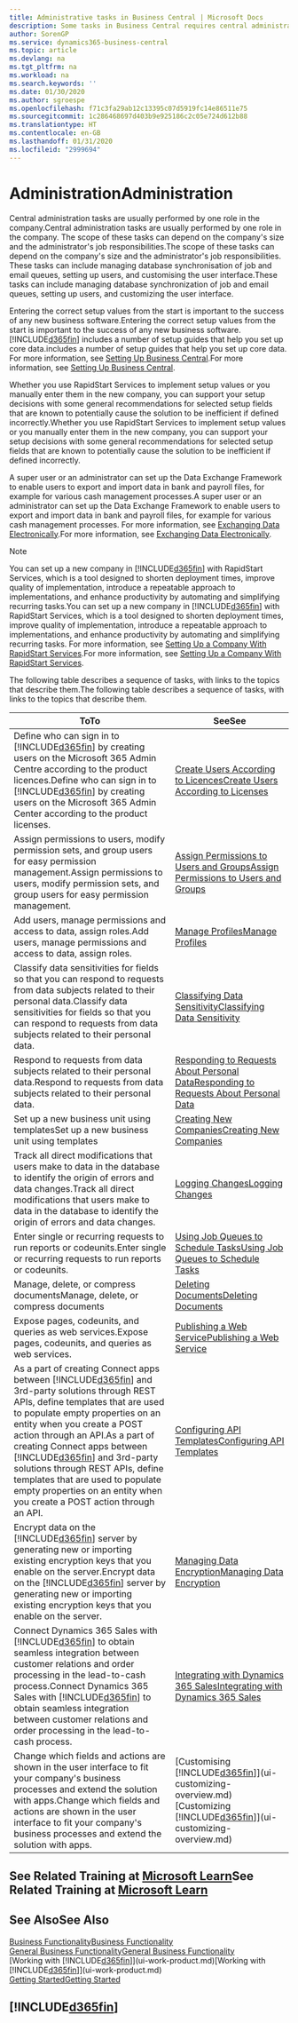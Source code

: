 ```yaml
---
title: Administrative tasks in Business Central | Microsoft Docs
description: Some tasks in Business Central requires central administration and setup. See what they are and learn what to do.
author: SorenGP
ms.service: dynamics365-business-central
ms.topic: article
ms.devlang: na
ms.tgt_pltfrm: na
ms.workload: na
ms.search.keywords: ''
ms.date: 01/30/2020
ms.author: sgroespe
ms.openlocfilehash: f71c3fa29ab12c13395c07d5919fc14e86511e75
ms.sourcegitcommit: 1c286468697d403b9e925186c2c05e724d612b88
ms.translationtype: HT
ms.contentlocale: en-GB
ms.lasthandoff: 01/31/2020
ms.locfileid: "2999694"
---
```

# <a name="administration"></a><span data-ttu-id="9f7d5-104">Administration</span><span class="sxs-lookup"><span data-stu-id="9f7d5-104">Administration</span></span>
<span data-ttu-id="9f7d5-105">Central administration tasks are usually performed by one role in the company.</span><span class="sxs-lookup"><span data-stu-id="9f7d5-105">Central administration tasks are usually performed by one role in the company.</span></span> <span data-ttu-id="9f7d5-106">The scope of these tasks can depend on the company's size and the administrator's job responsibilities.</span><span class="sxs-lookup"><span data-stu-id="9f7d5-106">The scope of these tasks can depend on the company's size and the administrator's job responsibilities.</span></span> <span data-ttu-id="9f7d5-107">These tasks can include managing database synchronisation of job and email queues, setting up users, and customising the user interface.</span><span class="sxs-lookup"><span data-stu-id="9f7d5-107">These tasks can include managing database synchronization of job and email queues, setting up users, and customizing the user interface.</span></span>  

<span data-ttu-id="9f7d5-108">Entering the correct setup values from the start is important to the success of any new business software.</span><span class="sxs-lookup"><span data-stu-id="9f7d5-108">Entering the correct setup values from the start is important to the success of any new business software.</span></span> [!INCLUDE[d365fin](includes/d365fin_md.md)] <span data-ttu-id="9f7d5-109">includes a number of setup guides that help you set up core data.</span><span class="sxs-lookup"><span data-stu-id="9f7d5-109">includes a number of setup guides that help you set up core data.</span></span> <span data-ttu-id="9f7d5-110">For more information, see [Setting Up Business Central](setup.md).</span><span class="sxs-lookup"><span data-stu-id="9f7d5-110">For more information, see [Setting Up Business Central](setup.md).</span></span>

<span data-ttu-id="9f7d5-111">Whether you use RapidStart Services to implement setup values or you manually enter them in the new company, you can support your setup decisions with some general recommendations for selected setup fields that are known to potentially cause the solution to be inefficient if defined incorrectly.</span><span class="sxs-lookup"><span data-stu-id="9f7d5-111">Whether you use RapidStart Services to implement setup values or you manually enter them in the new company, you can support your setup decisions with some general recommendations for selected setup fields that are known to potentially cause the solution to be inefficient if defined incorrectly.</span></span>  

<span data-ttu-id="9f7d5-112">A super user or an administrator can set up the Data Exchange Framework to enable users to export and import data in bank and payroll files, for example for various cash management processes.</span><span class="sxs-lookup"><span data-stu-id="9f7d5-112">A super user or an administrator can set up the Data Exchange Framework to enable users to export and import data in bank and payroll files, for example for various cash management processes.</span></span> <span data-ttu-id="9f7d5-113">For more information, see [Exchanging Data Electronically](across-data-exchange.md).</span><span class="sxs-lookup"><span data-stu-id="9f7d5-113">For more information, see [Exchanging Data Electronically](across-data-exchange.md).</span></span>

> [!NOTE]
> <span data-ttu-id="9f7d5-114">You can set up a new company in [!INCLUDE[d365fin](includes/d365fin_md.md)] with RapidStart Services, which is a tool designed to shorten deployment times, improve quality of implementation, introduce a repeatable approach to implementations, and enhance productivity by automating and simplifying recurring tasks.</span><span class="sxs-lookup"><span data-stu-id="9f7d5-114">You can set up a new company in [!INCLUDE[d365fin](includes/d365fin_md.md)] with RapidStart Services, which is a tool designed to shorten deployment times, improve quality of implementation, introduce a repeatable approach to implementations, and enhance productivity by automating and simplifying recurring tasks.</span></span> <span data-ttu-id="9f7d5-115">For more information, see [Setting Up a Company With RapidStart Services](admin-set-up-a-company-with-rapidstart.md).</span><span class="sxs-lookup"><span data-stu-id="9f7d5-115">For more information, see [Setting Up a Company With RapidStart Services](admin-set-up-a-company-with-rapidstart.md).</span></span>

<span data-ttu-id="9f7d5-116">The following table describes a sequence of tasks, with links to the topics that describe them.</span><span class="sxs-lookup"><span data-stu-id="9f7d5-116">The following table describes a sequence of tasks, with links to the topics that describe them.</span></span>   

|<span data-ttu-id="9f7d5-117">**To**</span><span class="sxs-lookup"><span data-stu-id="9f7d5-117">**To**</span></span>|<span data-ttu-id="9f7d5-118">**See**</span><span class="sxs-lookup"><span data-stu-id="9f7d5-118">**See**</span></span>|  
|------------|-------------|  
|<span data-ttu-id="9f7d5-119">Define who can sign in to [!INCLUDE[d365fin](includes/d365fin_md.md)] by creating users on the Microsoft 365 Admin Centre according to the product licences.</span><span class="sxs-lookup"><span data-stu-id="9f7d5-119">Define who can sign in to [!INCLUDE[d365fin](includes/d365fin_md.md)] by creating users on the Microsoft 365 Admin Center according to the product licenses.</span></span>|[<span data-ttu-id="9f7d5-120">Create Users According to Licences</span><span class="sxs-lookup"><span data-stu-id="9f7d5-120">Create Users According to Licenses</span></span>](ui-how-users-permissions.md)|
|<span data-ttu-id="9f7d5-121">Assign permissions to users, modify permission sets, and group users for easy permission management.</span><span class="sxs-lookup"><span data-stu-id="9f7d5-121">Assign permissions to users, modify permission sets, and group users for easy permission management.</span></span>|[<span data-ttu-id="9f7d5-122">Assign Permissions to Users and Groups</span><span class="sxs-lookup"><span data-stu-id="9f7d5-122">Assign Permissions to Users and Groups</span></span>](ui-how-users-permissions.md)|
|<span data-ttu-id="9f7d5-123">Add users, manage permissions and access to data, assign roles.</span><span class="sxs-lookup"><span data-stu-id="9f7d5-123">Add users, manage permissions and access to data, assign roles.</span></span>|[<span data-ttu-id="9f7d5-124">Manage Profiles</span><span class="sxs-lookup"><span data-stu-id="9f7d5-124">Manage Profiles</span></span>](admin-users-profiles-roles.md)|
|<span data-ttu-id="9f7d5-125">Classify data sensitivities for fields so that you can respond to requests from data subjects related to their personal data.</span><span class="sxs-lookup"><span data-stu-id="9f7d5-125">Classify data sensitivities for fields so that you can respond to requests from data subjects related to their personal data.</span></span>|[<span data-ttu-id="9f7d5-126">Classifying Data Sensitivity</span><span class="sxs-lookup"><span data-stu-id="9f7d5-126">Classifying Data Sensitivity</span></span>](admin-classifying-data-sensitivity.md)|
|<span data-ttu-id="9f7d5-127">Respond to requests from data subjects related to their personal data.</span><span class="sxs-lookup"><span data-stu-id="9f7d5-127">Respond to requests from data subjects related to their personal data.</span></span>|[<span data-ttu-id="9f7d5-128">Responding to Requests About Personal Data</span><span class="sxs-lookup"><span data-stu-id="9f7d5-128">Responding to Requests About Personal Data</span></span>](admin-responding-to-requests-about-personal-data.md)|
|<span data-ttu-id="9f7d5-129">Set up a new business unit using templates</span><span class="sxs-lookup"><span data-stu-id="9f7d5-129">Set up a new business unit using templates</span></span>|[<span data-ttu-id="9f7d5-130">Creating New Companies</span><span class="sxs-lookup"><span data-stu-id="9f7d5-130">Creating New Companies</span></span>](about-new-company.md)|
|<span data-ttu-id="9f7d5-131">Track all direct modifications that users make to data in the database to identify the origin of errors and data changes.</span><span class="sxs-lookup"><span data-stu-id="9f7d5-131">Track all direct modifications that users make to data in the database to identify the origin of errors and data changes.</span></span>|[<span data-ttu-id="9f7d5-132">Logging Changes</span><span class="sxs-lookup"><span data-stu-id="9f7d5-132">Logging Changes</span></span>](across-log-changes.md)|  
|<span data-ttu-id="9f7d5-133">Enter single or recurring requests to run reports or codeunits.</span><span class="sxs-lookup"><span data-stu-id="9f7d5-133">Enter single or recurring requests to run reports or codeunits.</span></span>|[<span data-ttu-id="9f7d5-134">Using Job Queues to Schedule Tasks</span><span class="sxs-lookup"><span data-stu-id="9f7d5-134">Using Job Queues to Schedule Tasks</span></span>](admin-job-queues-schedule-tasks.md)|  
|<span data-ttu-id="9f7d5-135">Manage, delete, or compress documents</span><span class="sxs-lookup"><span data-stu-id="9f7d5-135">Manage, delete, or compress documents</span></span>|[<span data-ttu-id="9f7d5-136">Deleting Documents</span><span class="sxs-lookup"><span data-stu-id="9f7d5-136">Deleting Documents</span></span>](admin-manage-documents.md)|  
|<span data-ttu-id="9f7d5-137">Expose pages, codeunits, and queries as web services.</span><span class="sxs-lookup"><span data-stu-id="9f7d5-137">Expose pages, codeunits, and queries as web services.</span></span>|[<span data-ttu-id="9f7d5-138">Publishing a Web Service</span><span class="sxs-lookup"><span data-stu-id="9f7d5-138">Publishing a Web Service</span></span>](across-how-publish-web-service.md)|
|<span data-ttu-id="9f7d5-139">As a part of creating Connect apps between [!INCLUDE[d365fin](includes/d365fin_md.md)] and 3rd-party solutions through REST APIs, define templates that are used to populate empty properties on an entity when you create a POST action through an API.</span><span class="sxs-lookup"><span data-stu-id="9f7d5-139">As a part of creating Connect apps between [!INCLUDE[d365fin](includes/d365fin_md.md)] and 3rd-party solutions through REST APIs, define templates that are used to populate empty properties on an entity when you create a POST action through an API.</span></span>|[<span data-ttu-id="9f7d5-140">Configuring API Templates</span><span class="sxs-lookup"><span data-stu-id="9f7d5-140">Configuring API Templates</span></span>](admin-configuring-api-template.md)|
|<span data-ttu-id="9f7d5-141">Encrypt data on the [!INCLUDE[d365fin](includes/d365fin_md.md)] server by generating new or importing existing encryption keys that you enable on the server.</span><span class="sxs-lookup"><span data-stu-id="9f7d5-141">Encrypt data on the [!INCLUDE[d365fin](includes/d365fin_md.md)] server by generating new or importing existing encryption keys that you enable on the server.</span></span>|[<span data-ttu-id="9f7d5-142">Managing Data Encryption</span><span class="sxs-lookup"><span data-stu-id="9f7d5-142">Managing Data Encryption</span></span>](admin-manage-data-encryption.md)|
|<span data-ttu-id="9f7d5-143">Connect Dynamics 365 Sales with [!INCLUDE[d365fin](includes/d365fin_md.md)] to obtain seamless integration between customer relations and order processing in the lead-to-cash process.</span><span class="sxs-lookup"><span data-stu-id="9f7d5-143">Connect Dynamics 365 Sales with [!INCLUDE[d365fin](includes/d365fin_md.md)] to obtain seamless integration between customer relations and order processing in the lead-to-cash process.</span></span>|[<span data-ttu-id="9f7d5-144">Integrating with Dynamics 365 Sales</span><span class="sxs-lookup"><span data-stu-id="9f7d5-144">Integrating with Dynamics 365 Sales</span></span>](admin-prepare-dynamics-365-for-sales-for-integration.md)|
|<span data-ttu-id="9f7d5-145">Change which fields and actions are shown in the user interface to fit your company's business processes and extend the solution with apps.</span><span class="sxs-lookup"><span data-stu-id="9f7d5-145">Change which fields and actions are shown in the user interface to fit your company's business processes and extend the solution with apps.</span></span>|<span data-ttu-id="9f7d5-146">[Customising [!INCLUDE[d365fin](includes/d365fin_md.md)]](ui-customizing-overview.md)</span><span class="sxs-lookup"><span data-stu-id="9f7d5-146">[Customizing [!INCLUDE[d365fin](includes/d365fin_md.md)]](ui-customizing-overview.md)</span></span>|

## <a name="see-related-training-at-microsoft-learnlearnpathsdeploy-configure-dynamics-365-business-central"></a><span data-ttu-id="9f7d5-147">See Related Training at [Microsoft Learn](/learn/paths/deploy-configure-dynamics-365-business-central/)</span><span class="sxs-lookup"><span data-stu-id="9f7d5-147">See Related Training at [Microsoft Learn](/learn/paths/deploy-configure-dynamics-365-business-central/)</span></span>

## <a name="see-also"></a><span data-ttu-id="9f7d5-148">See Also</span><span class="sxs-lookup"><span data-stu-id="9f7d5-148">See Also</span></span>
[<span data-ttu-id="9f7d5-149">Business Functionality</span><span class="sxs-lookup"><span data-stu-id="9f7d5-149">Business Functionality</span></span>](across-business-functionality.md)  
[<span data-ttu-id="9f7d5-150">General Business Functionality</span><span class="sxs-lookup"><span data-stu-id="9f7d5-150">General Business Functionality</span></span>](ui-across-business-areas.md)  
<span data-ttu-id="9f7d5-151">[Working with [!INCLUDE[d365fin](includes/d365fin_md.md)]](ui-work-product.md)</span><span class="sxs-lookup"><span data-stu-id="9f7d5-151">[Working with [!INCLUDE[d365fin](includes/d365fin_md.md)]](ui-work-product.md)</span></span>  
[<span data-ttu-id="9f7d5-152">Getting Started</span><span class="sxs-lookup"><span data-stu-id="9f7d5-152">Getting Started</span></span>](product-get-started.md)    

## [!INCLUDE[d365fin](includes/free_trial_md.md)]  
